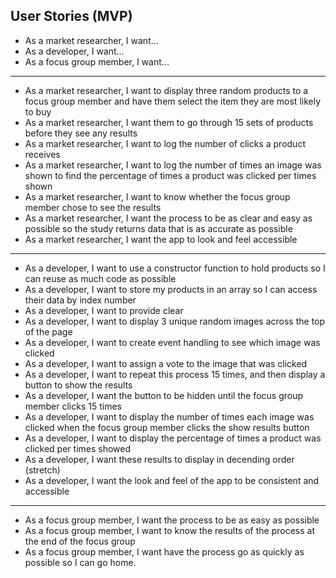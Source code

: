 ## User Stories (MVP)

  * As a market researcher, I want...
  * As a developer, I want...
  * As a focus group member, I want...

---
* As a market researcher, I want to display three random products to a focus group member and have them select the item they are most likely to buy
* As a market researcher, I want them to go through 15 sets of products before they see any results
* As a market researcher, I want to log the number of clicks a product receives
* As a market researcher, I want to log the number of times an image was shown to find the percentage of times a product was clicked per times shown
* As a market researcher, I want to know whether the focus group member chose to see the results
* As a market researcher, I want the process to be as clear and easy as possible so the study returns data that is as accurate as possible
* As a market researcher, I want the app to look and feel accessible

---
* As a developer, I want to use a constructor function to hold products so I can reuse as much code as possible
* As a developer, I want to store my products in an array so I can access their data by index number
* As a developer, I want to provide clear
* As a developer, I want to display 3 unique random images across the top of the page
* As a developer, I want to create event handling to see which image was clicked
* As a developer, I want to assign a vote to the image that was clicked
* As a developer, I want to repeat this process 15 times, and then display a button to show the results
* As a developer, I want the button to be hidden until the focus group member clicks 15 times
* As a developer, I want to display the number of times each image was clicked when the focus group member clicks the show results button
* As a developer, I want to display the percentage of times a product was clicked per times showed
* As a developer, I want these results to display in decending order (stretch)
* As a developer, I want the look and feel of the app to be consistent and accessible

---
* As a focus group member, I want the process to be as easy as possible
* As a focus group member, I want to know the results of the process at the end of the focus group
* As a focus group member, I want have the process go as quickly as possible so I can go home.

